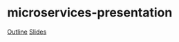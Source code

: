 # microservices-presentation

[Outline](microservices.md)
[Slides](https://docs.google.com/presentation/d/18hPQq8sTFMOyW_ruSIvapMs8CcVAKwTyCXYbfOEPDKM/edit?usp=sharing)
